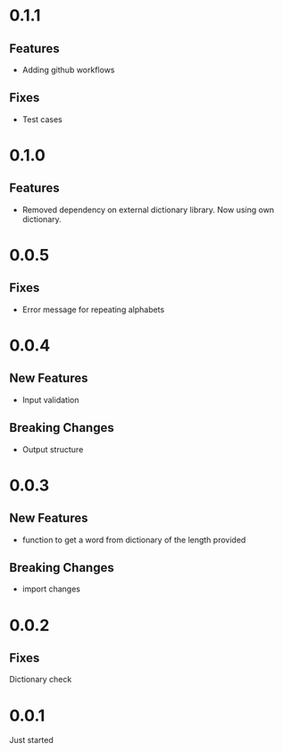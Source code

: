 # 0.1.1

## Features

- Adding github workflows

## Fixes

- Test cases

# 0.1.0

## Features

- Removed dependency on external dictionary library. Now using own dictionary.

# 0.0.5

## Fixes

- Error message for repeating alphabets

# 0.0.4

## New Features

- Input validation

## Breaking Changes

- Output structure

# 0.0.3

## New Features

- function to get a word from dictionary of the length provided

## Breaking Changes

- import changes

# 0.0.2

## Fixes

Dictionary check

# 0.0.1

Just started
